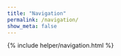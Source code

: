 ```yaml
---
title: "Navigation"
permalink: /navigation/
show_meta: false
---
```

{% include helper/navigation.html %}